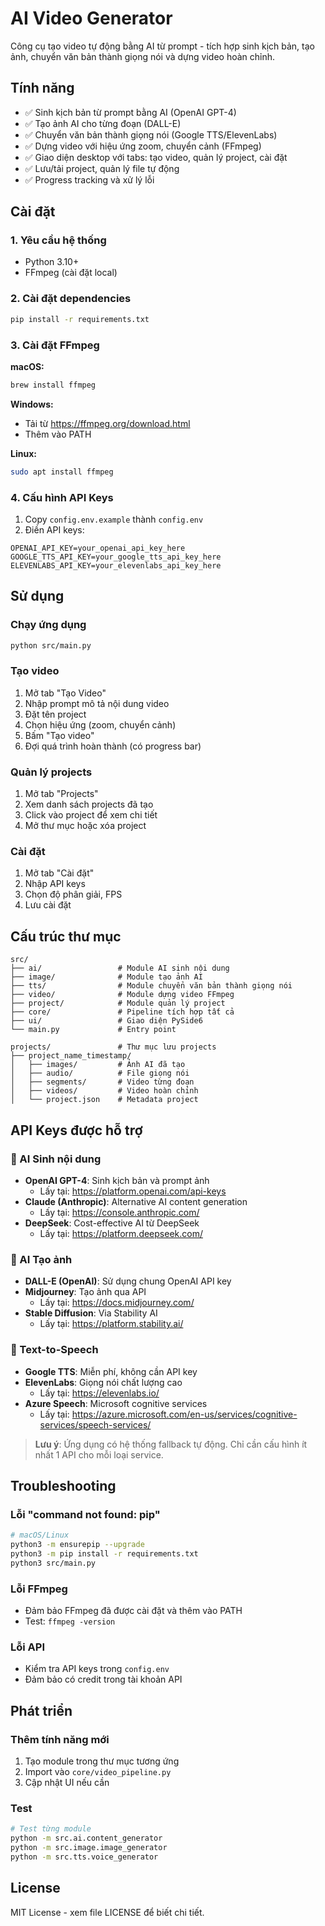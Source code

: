 # AI Video Generator

Công cụ tạo video tự động bằng AI từ prompt - tích hợp sinh kịch bản, tạo ảnh, chuyển văn bản thành giọng nói và dựng video hoàn chỉnh.

## Tính năng

- ✅ Sinh kịch bản từ prompt bằng AI (OpenAI GPT-4)
- ✅ Tạo ảnh AI cho từng đoạn (DALL-E)
- ✅ Chuyển văn bản thành giọng nói (Google TTS/ElevenLabs)
- ✅ Dựng video với hiệu ứng zoom, chuyển cảnh (FFmpeg)
- ✅ Giao diện desktop với tabs: tạo video, quản lý project, cài đặt
- ✅ Lưu/tải project, quản lý file tự động
- ✅ Progress tracking và xử lý lỗi

## Cài đặt

### 1. Yêu cầu hệ thống
- Python 3.10+
- FFmpeg (cài đặt local)

### 2. Cài đặt dependencies
```bash
pip install -r requirements.txt
```

### 3. Cài đặt FFmpeg
**macOS:**
```bash
brew install ffmpeg
```

**Windows:**
- Tải từ https://ffmpeg.org/download.html
- Thêm vào PATH

**Linux:**
```bash
sudo apt install ffmpeg
```

### 4. Cấu hình API Keys
1. Copy `config.env.example` thành `config.env`
2. Điền API keys:
```env
OPENAI_API_KEY=your_openai_api_key_here
GOOGLE_TTS_API_KEY=your_google_tts_api_key_here
ELEVENLABS_API_KEY=your_elevenlabs_api_key_here
```

## Sử dụng

### Chạy ứng dụng
```bash
python src/main.py
```

### Tạo video
1. Mở tab "Tạo Video"
2. Nhập prompt mô tả nội dung video
3. Đặt tên project
4. Chọn hiệu ứng (zoom, chuyển cảnh)
5. Bấm "Tạo video"
6. Đợi quá trình hoàn thành (có progress bar)

### Quản lý projects
1. Mở tab "Projects"
2. Xem danh sách projects đã tạo
3. Click vào project để xem chi tiết
4. Mở thư mục hoặc xóa project

### Cài đặt
1. Mở tab "Cài đặt"
2. Nhập API keys
3. Chọn độ phân giải, FPS
4. Lưu cài đặt

## Cấu trúc thư mục

```
src/
├── ai/                 # Module AI sinh nội dung
├── image/              # Module tạo ảnh AI
├── tts/                # Module chuyển văn bản thành giọng nói
├── video/              # Module dựng video FFmpeg
├── project/            # Module quản lý project
├── core/               # Pipeline tích hợp tất cả
├── ui/                 # Giao diện PySide6
└── main.py             # Entry point

projects/               # Thư mục lưu projects
├── project_name_timestamp/
│   ├── images/         # Ảnh AI đã tạo
│   ├── audio/          # File giọng nói
│   ├── segments/       # Video từng đoạn
│   ├── videos/         # Video hoàn chỉnh
│   └── project.json    # Metadata project
```

## API Keys được hỗ trợ

### 📝 AI Sinh nội dung
- **OpenAI GPT-4**: Sinh kịch bản và prompt ảnh
  - Lấy tại: https://platform.openai.com/api-keys
- **Claude (Anthropic)**: Alternative AI content generation
  - Lấy tại: https://console.anthropic.com/
- **DeepSeek**: Cost-effective AI từ DeepSeek
  - Lấy tại: https://platform.deepseek.com/

### 🎨 AI Tạo ảnh
- **DALL-E (OpenAI)**: Sử dụng chung OpenAI API key
- **Midjourney**: Tạo ảnh qua API
  - Lấy tại: https://docs.midjourney.com/
- **Stable Diffusion**: Via Stability AI
  - Lấy tại: https://platform.stability.ai/

### 🎤 Text-to-Speech
- **Google TTS**: Miễn phí, không cần API key
- **ElevenLabs**: Giọng nói chất lượng cao
  - Lấy tại: https://elevenlabs.io/
- **Azure Speech**: Microsoft cognitive services
  - Lấy tại: https://azure.microsoft.com/en-us/services/cognitive-services/speech-services/

> **Lưu ý**: Ứng dụng có hệ thống fallback tự động. Chỉ cần cấu hình ít nhất 1 API cho mỗi loại service.

## Troubleshooting

### Lỗi "command not found: pip"
```bash
# macOS/Linux
python3 -m ensurepip --upgrade
python3 -m pip install -r requirements.txt
python3 src/main.py
```

### Lỗi FFmpeg
- Đảm bảo FFmpeg đã được cài đặt và thêm vào PATH
- Test: `ffmpeg -version`

### Lỗi API
- Kiểm tra API keys trong `config.env`
- Đảm bảo có credit trong tài khoản API

## Phát triển

### Thêm tính năng mới
1. Tạo module trong thư mục tương ứng
2. Import vào `core/video_pipeline.py`
3. Cập nhật UI nếu cần

### Test
```bash
# Test từng module
python -m src.ai.content_generator
python -m src.image.image_generator
python -m src.tts.voice_generator
```

## License

MIT License - xem file LICENSE để biết chi tiết. 